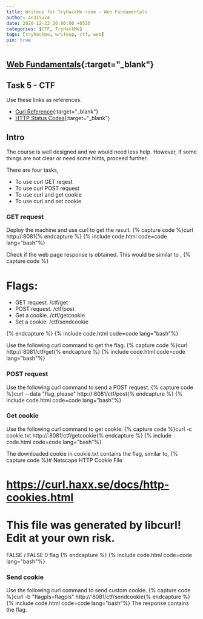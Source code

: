 ```yaml
---
title: Writeup for TryHackMe room - Web Fundamentals
author: 4n3i5v74
date: 2020-12-22 20:00:00 +0530
categories: [CTF, TryHackMe]
tags: [tryhackme, writeup, ctf, web]
pin: true
---
```



## [Web Fundamentals](https://tryhackme.com/room/webfundamentals){:target="_blank"}


## Task 5 - CTF

Use these links as references.
- [Curl Reference](https://catonmat.net/cookbooks/curl){:target="_blank"}
- [HTTP Status Codes](https://developer.mozilla.org/en-US/docs/Web/HTTP/Status){:target="_blank"}


## Intro

The course is well designed and we would need less help. However, if some things are not clear or need some hints, proceed further.

There are four tasks,
- To use curl GET reqest
- To use curl POST request
- To use curl and get cookie
- To use curl and set cookie


### GET request

Deploy the machine and use curl to get the result.
{% capture code %}curl http://<ip>:8081{% endcapture %} {% include code.html code=code lang="bash"%}

Check if the web page response is obtained. This would be similar to ,
{% capture code %}<!DOCTYPE html>
<html>
<head>
    <meta charset="utf-8">
    <meta http-equiv="X-UA-Compatible" content="IE=edge">
    <title>Page Title</title>
    <meta name="viewport" content="width=device-width, initial-scale=1">
    <link rel="stylesheet" type="text/css" media="screen" href="main.css">
    <script src="main.js"></script>
</head>
<body>
    <h1>Flags:</h1>
    <ul>
        <li>GET request. /ctf/get</li>
        <li>POST request. /ctf/post</li>
        <li>Get a cookie. /ctf/getcookie</li>
        <li>Set a cookie. /ctf/sendcookie</li>
    </ul>
</body>
</html>{% endcapture %} {% include code.html code=code lang="bash"%}

Use the following curl command to get the flag.
{% capture code %}curl http://<ip>:8081/ctf/get{% endcapture %} {% include code.html code=code lang="bash"%}


### POST request

Use the following curl command to send a POST request.
{% capture code %}curl --data "flag_please" http://<ip>:8081/ctf/post{% endcapture %} {% include code.html code=code lang="bash"%}


### Get cookie

Use the following curl command to get cookie.
{% capture code %}curl -c cookie.txt http://<ip>:8081/ctf/getcookie{% endcapture %} {% include code.html code=code lang="bash"%}

The downloaded cookie in cookie.txt contains the flag, similar to,
{% capture code %}# Netscape HTTP Cookie File
# https://curl.haxx.se/docs/http-cookies.html
# This file was generated by libcurl! Edit at your own risk.
<ip>     FALSE   /       FALSE   0       flag    <flag>{% endcapture %} {% include code.html code=code lang="bash"%}


### Send cookie

Use the following curl command to send custom cookie.
{% capture code %}curl -b "flagpls=flagpls" http://<ip>:8081/ctf/sendcookie{% endcapture %} {% include code.html code=code lang="bash"%}
The response contains the flag.

